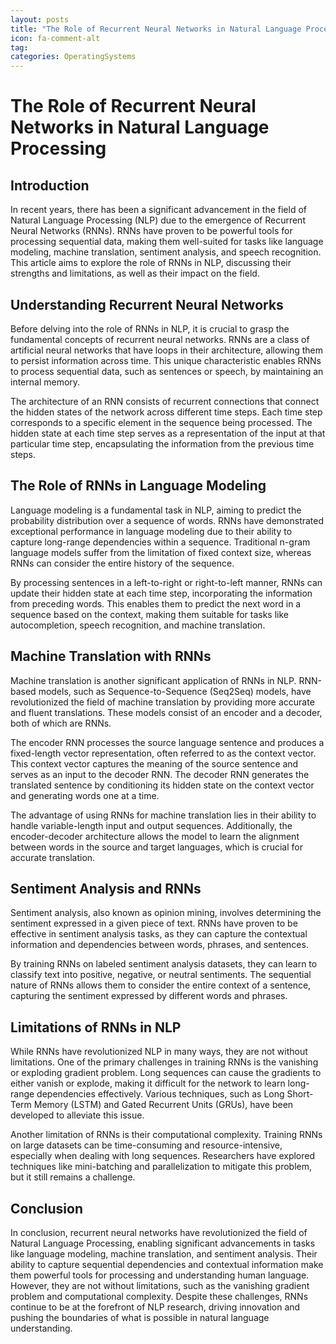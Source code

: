 ```yaml
---
layout: posts
title: "The Role of Recurrent Neural Networks in Natural Language Processing"
icon: fa-comment-alt
tag:      
categories: OperatingSystems
---
```



# The Role of Recurrent Neural Networks in Natural Language Processing

## Introduction

In recent years, there has been a significant advancement in the field of Natural Language Processing (NLP) due to the emergence of Recurrent Neural Networks (RNNs). RNNs have proven to be powerful tools for processing sequential data, making them well-suited for tasks like language modeling, machine translation, sentiment analysis, and speech recognition. This article aims to explore the role of RNNs in NLP, discussing their strengths and limitations, as well as their impact on the field.

## Understanding Recurrent Neural Networks

Before delving into the role of RNNs in NLP, it is crucial to grasp the fundamental concepts of recurrent neural networks. RNNs are a class of artificial neural networks that have loops in their architecture, allowing them to persist information across time. This unique characteristic enables RNNs to process sequential data, such as sentences or speech, by maintaining an internal memory.

The architecture of an RNN consists of recurrent connections that connect the hidden states of the network across different time steps. Each time step corresponds to a specific element in the sequence being processed. The hidden state at each time step serves as a representation of the input at that particular time step, encapsulating the information from the previous time steps.

## The Role of RNNs in Language Modeling

Language modeling is a fundamental task in NLP, aiming to predict the probability distribution over a sequence of words. RNNs have demonstrated exceptional performance in language modeling due to their ability to capture long-range dependencies within a sequence. Traditional n-gram language models suffer from the limitation of fixed context size, whereas RNNs can consider the entire history of the sequence.

By processing sentences in a left-to-right or right-to-left manner, RNNs can update their hidden state at each time step, incorporating the information from preceding words. This enables them to predict the next word in a sequence based on the context, making them suitable for tasks like autocompletion, speech recognition, and machine translation.

## Machine Translation with RNNs

Machine translation is another significant application of RNNs in NLP. RNN-based models, such as Sequence-to-Sequence (Seq2Seq) models, have revolutionized the field of machine translation by providing more accurate and fluent translations. These models consist of an encoder and a decoder, both of which are RNNs.

The encoder RNN processes the source language sentence and produces a fixed-length vector representation, often referred to as the context vector. This context vector captures the meaning of the source sentence and serves as an input to the decoder RNN. The decoder RNN generates the translated sentence by conditioning its hidden state on the context vector and generating words one at a time.

The advantage of using RNNs for machine translation lies in their ability to handle variable-length input and output sequences. Additionally, the encoder-decoder architecture allows the model to learn the alignment between words in the source and target languages, which is crucial for accurate translation.

## Sentiment Analysis and RNNs

Sentiment analysis, also known as opinion mining, involves determining the sentiment expressed in a given piece of text. RNNs have proven to be effective in sentiment analysis tasks, as they can capture the contextual information and dependencies between words, phrases, and sentences.

By training RNNs on labeled sentiment analysis datasets, they can learn to classify text into positive, negative, or neutral sentiments. The sequential nature of RNNs allows them to consider the entire context of a sentence, capturing the sentiment expressed by different words and phrases.

## Limitations of RNNs in NLP

While RNNs have revolutionized NLP in many ways, they are not without limitations. One of the primary challenges in training RNNs is the vanishing or exploding gradient problem. Long sequences can cause the gradients to either vanish or explode, making it difficult for the network to learn long-range dependencies effectively. Various techniques, such as Long Short-Term Memory (LSTM) and Gated Recurrent Units (GRUs), have been developed to alleviate this issue.

Another limitation of RNNs is their computational complexity. Training RNNs on large datasets can be time-consuming and resource-intensive, especially when dealing with long sequences. Researchers have explored techniques like mini-batching and parallelization to mitigate this problem, but it still remains a challenge.

## Conclusion

In conclusion, recurrent neural networks have revolutionized the field of Natural Language Processing, enabling significant advancements in tasks like language modeling, machine translation, and sentiment analysis. Their ability to capture sequential dependencies and contextual information make them powerful tools for processing and understanding human language. However, they are not without limitations, such as the vanishing gradient problem and computational complexity. Despite these challenges, RNNs continue to be at the forefront of NLP research, driving innovation and pushing the boundaries of what is possible in natural language understanding.
